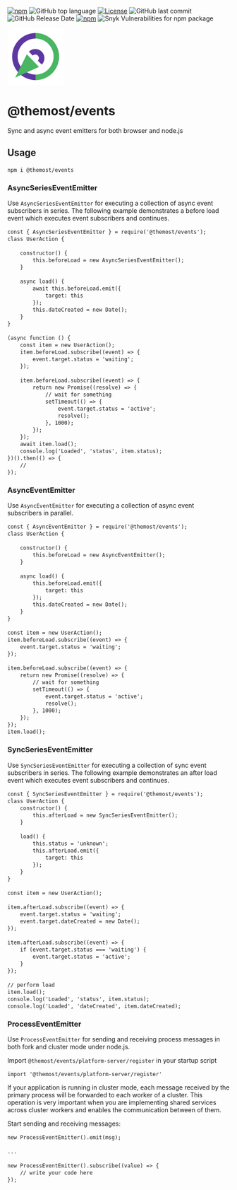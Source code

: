 [![npm](https://img.shields.io/npm/v/@themost%2Fevents.svg)](https://www.npmjs.com/package/@themost%2Fevents)
![GitHub top language](https://img.shields.io/github/languages/top/themost-framework/events)
[![License](https://img.shields.io/npm/l/@themost/events)](https://github.com/themost-framework/events/blob/master/LICENSE)
![GitHub last commit](https://img.shields.io/github/last-commit/themost-framework/events)
![GitHub Release Date](https://img.shields.io/github/release-date/themost-framework/events)
[![npm](https://img.shields.io/npm/dw/@themost/events)](https://www.npmjs.com/package/@themost%2Fevents)
![Snyk Vulnerabilities for npm package](https://img.shields.io/snyk/vulnerabilities/npm/@themost/events)

![MOST Web Framework Logo](https://github.com/themost-framework/common/raw/master/docs/img/themost_framework_v3_128.png)

# @themost/events
Sync and async event emitters for both browser and node.js

## Usage

    npm i @themost/events

### AsyncSeriesEventEmitter

Use `AsyncSeriesEventEmitter` for executing a collection of async event subscribers in series. 
The following example demonstrates a before load event which executes event subscribers and continues.


    const { AsyncSeriesEventEmitter } = require('@themost/events');
    class UserAction {
        
        constructor() {
            this.beforeLoad = new AsyncSeriesEventEmitter();
        }
        
        async load() {
            await this.beforeLoad.emit({
                target: this
            });
            this.dateCreated = new Date();
        }        
    }

    (async function () {
        const item = new UserAction();
        item.beforeLoad.subscribe((event) => {
            event.target.status = 'waiting';
        });
    
        item.beforeLoad.subscribe((event) => {
            return new Promise((resolve) => {
                // wait for something
                setTimeout(() => {
                    event.target.status = 'active';
                    resolve();
                }, 1000);
            });
        });
        await item.load();
        console.log('Loaded', 'status', item.status);
    })().then(() => {
        //
    });

### AsyncEventEmitter

Use `AsyncEventEmitter` for executing a collection of async event subscribers in parallel.

    const { AsyncEventEmitter } = require('@themost/events');
    class UserAction {
        
        constructor() {
            this.beforeLoad = new AsyncEventEmitter();
        }
        
        async load() {
            this.beforeLoad.emit({
                target: this
            });
            this.dateCreated = new Date();
        }        
    }

    const item = new UserAction();
    item.beforeLoad.subscribe((event) => {
        event.target.status = 'waiting';
    });

    item.beforeLoad.subscribe((event) => {
        return new Promise((resolve) => {
            // wait for something
            setTimeout(() => {
                event.target.status = 'active';
                resolve();
            }, 1000);
        });
    });
    item.load();

### SyncSeriesEventEmitter

Use `SyncSeriesEventEmitter` for executing a collection of sync event subscribers in series.
The following example demonstrates an after load event which executes event subscribers and continues.


    const { SyncSeriesEventEmitter } = require('@themost/events');
    class UserAction {
        constructor() {
            this.afterLoad = new SyncSeriesEventEmitter();
        }
        
        load() {
            this.status = 'unknown';
            this.afterLoad.emit({
                target: this
            });
        }        
    }

    const item = new UserAction();

    item.afterLoad.subscribe((event) => {
        event.target.status = 'waiting';
        event.target.dateCreated = new Date();
    });

    item.afterLoad.subscribe((event) => {
        if (event.target.status === 'waiting') {
            event.target.status = 'active';
        }
    });
    
    // perform load
    item.load();
    console.log('Loaded', 'status', item.status);
    console.log('Loaded', 'dateCreated', item.dateCreated);

### ProcessEventEmitter

Use `ProcessEventEmitter` for sending and receiving process messages in both fork and cluster mode under node.js.

Import `@themost/events/platform-server/register` in your startup script

    import '@themost/events/platform-server/register'

If your application is running in cluster mode, each message received by the primary process will be forwarded to each worker of a cluster. This operation is very important when you are implementing shared services across cluster workers and enables the communication between of them.

Start sending and receiving messages:

    new ProcessEventEmitter().emit(msg);

    ...

    new ProcessEventEmitter().subscribe((value) => {
        // write your code here
    });

